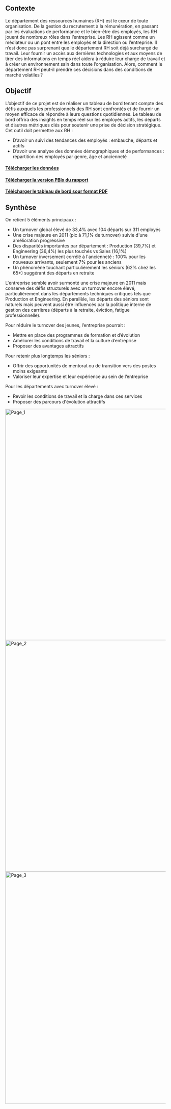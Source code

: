 ## Contexte
Le département des ressources humaines (RH) est le cœur de toute organisation. De la gestion du recrutement à la rémunération, en passant par les évaluations de performance et le bien-être des employés, les RH jouent de nombreux rôles dans l’entreprise. Les RH agissent comme un médiateur ou un pont entre les employés et la direction ou l’entreprise. Il n’est donc pas surprenant que le département RH soit déjà surchargé de travail. Leur fournir un accès aux dernières technologies et aux moyens de tirer des informations en temps réel aidera à réduire leur charge de travail et à créer un environnement sain dans toute l’organisation.
Alors, comment le département RH peut-il prendre ces décisions dans des conditions de marché volatiles ? 

## Objectif
L’objectif de ce projet est de réaliser un tableau de bord tenant compte des défis auxquels les professionnels des RH sont confrontés et de fournir un moyen efficace de répondre à leurs questions quotidiennes.  Le tableau de bord offrira des insights en temps réel sur les employés actifs, les départs et d’autres métriques clés pour soutenir une prise de décision stratégique. 
Cet outil doit permettre aux RH : 
-	D’avoir  un suivi des tendances des employés : embauche, départs et actifs
-	D’avoir une analyse des données démographiques et de performances : répartition des employés par genre, âge et ancienneté

#### [Télécharger les données](https://github.com/Hines98/HR-Analysis_PBI_project/blob/main/HR-Data.xlsx)
#### [Télécharger la version PBIx du rapport](https://github.com/Hines98/Analyse-donnees-RH/blob/3db3861efafe8bb2ca8977296b1bbec956441594/Report_HR_Data.pbix)
#### [Télécharger le tableau de bord sour format PDF](https://github.com/Hines98/Analyse_donnees_RH_PBI/blob/main/HR%20Analysis%20Dashboard.pdf)


## Synthèse
On retient 5 éléments principaux :
- Un turnover global élevé de 33,4% avec 104 départs sur 311 employés
- Une crise majeure en 2011 (pic à 71,1% de turnover) suivie d'une amélioration progressive
- Des disparités importantes par département : Production (39,7%) et Engineering (36,4%) les plus touchés vs Sales (16,1%)
- Un turnover inversement corrélé à l'ancienneté : 100% pour les nouveaux arrivants, seulement 7% pour les anciens
- Un phénomène touchant particulièrement les séniors (62% chez les 65+) suggérant des départs en retraite

L'entreprise semble avoir surmonté une crise majeure en 2011 mais conserve des défis structurels avec un turnover encore élevé, particulièrement dans les départements techniques critiques tels que Production et Engineering. En parallèle, les départs des séniors sont naturels mais peuvent aussi être influencés par la politique interne de gestion des carrières (départs à la retraite, éviction, fatigue professionnelle).

Pour réduire le turnover des jeunes, l’entreprise pourrait :
- Mettre en place des programmes de formation et d’évolution
- Améliorer les conditions de travail et la culture d’entreprise
- Proposer des avantages attractifs
  
Pour retenir plus longtemps les séniors :
- Offrir des opportunités de mentorat ou de transition vers des postes moins exigeants
- Valoriser leur expertise et leur expérience au sein de l’entreprise

Pour les départements avec turnover élevé :
- Revoir les conditions de travail et la charge dans ces services
- Proposer des parcours d'évolution attractifs

<img width="1290" height="725" alt="Page_1" src="https://github.com/user-attachments/assets/21c45a87-88a2-4e06-83b5-07590209acc7" />
<img width="1292" height="727" alt="Page_2" src="https://github.com/user-attachments/assets/4480b65e-3cd5-4205-8601-49d6c6e081c6" />
<img width="1292" height="728" alt="Page_3" src="https://github.com/user-attachments/assets/453d234d-4d1d-4b73-99d5-e63ba701d14f" />







